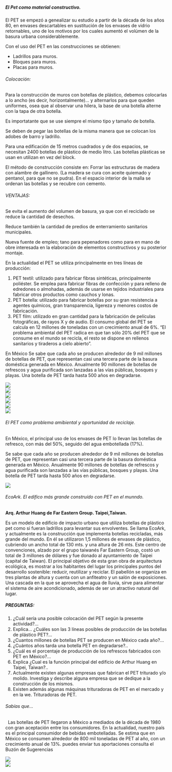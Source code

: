 ##### El Pet como material constructivo.  

El PET se empezó a genealizar su estudio a partir de la década de los años 80, en envases descartables en sustitución de los envases de vidrio retornables, uno de los motivos por los cuales aumentó el volúmen de la basura urbana considerablemente.

Con el uso del PET en las construcciones se obtienen:
- Ladrillos para muros.
- Bloques para muros.
- Placas para muros.

###### Colocación:

Para la construcción de muros con botellas de plástico, debemos colocarlas a lo ancho (es decir, horizontalmente)... y alternarlos para que queden uniformes, osea que al observar una hilera, la base de una botella alterne con la tapa de otra botella.

Es importatante que se use siempre el mismo tipo y tamaño de botella.

Se deben de pegar las botellas de la misma manera que se colocan los adobes de barro y ladrillo.

Para una edificación de 15 metros cuadrados y de dos espacios, se necesitan 2400 botellas de plástico de medio litro.
Las botellas plásticas se usan en utilizan en vez del block.

El método de construcción consiste en:
Forrar las estructuras de madera con alambre de gallinero. (La madera se cura con aceite quiemado y pentanol, para que no se pudra). En el espacio interior de la malla se ordenan las botellas y se recubre con cemento.

###### VENTAJAS:
Se evita el aumento del volumen de basura, ya que con el reciclado se reduce la cantidad de desechos.

Reduce también la cantidad de predios de enterramiento sanitarios municipales.

Nueva fuente de empleo; tano para pepenadores como para en mano de obre interesada en la elaboración de elementos constructivos y su posterior montaje.


En la actualidad el PET se utiliza principalmente en tres líneas de producción:

1. PET textil: utilizado para fabricar fibras sintéticas, principalmente poliéster. Se emplea para fabricar fibras de confección y para relleno de edredones o almohadas, además de usarse en tejidos industriales para fabricar otros productos como cauchos y lonas.
2. PET botella: utilizado para fabricar botellas por su gran resistencia a agentes químicos, gran transparencia, ligereza y menores costos de fabricación.
3. PET film: utilizado en gran cantidad para la fabricación de películas fotográficas, de rayos X y de audio.
El consumo global del PET se calcula en 12 millones de toneladas con un crecimiento anual de 6%. “El problema ambiental del PET radica en que tan sólo 20% del PET que se consume en el mundo se recicla, el resto se dispone en rellenos sanitarios y tiraderos a cielo abierto”.


En México Se sabe que cada año se producen alrededor de 9 mil millones de botellas de PET, que representan casi una tercera parte de la basura doméstica generada en México. Anualmente 90 millones de botellas de refrescos y agua purificada son lanzadas a las vías públicas, bosques y playas.
Una botella de PET tarda hasta 500 años en degradarse.

<div class="mdl-grid">
<div class="mdl-cell mdl-cell--6-col mdl-typography--text-center">
<img src='./content/4/M4.56/PET.11.jpg'>
</div>
<div class="mdl-cell mdl-cell--6-col mdl-typography--text-center">
<img src='./content/4/M4.56/pet.1.jpg'>
</div>
<div class="mdl-cell mdl-cell--6-col mdl-typography--text-center">
<img src='./content/4/M4.56/pet.5.jpg'>
</div>
<div class="mdl-cell mdl-cell--6-col mdl-typography--text-center">
<img src='./content/4/M4.56/pet.4.jpg'>
</div>
<div class="mdl-cell mdl-cell--6-col mdl-typography--text-center">
<img src='./content/4/M4.56/pet.3.jpg'>
</div>
<div class="mdl-cell mdl-cell--6-col mdl-typography--text-center">
<img src='./content/4/M4.56/pet.2.jpg'>
</div>
</div>

###### El PET como problema amibiental y oportunidad de reciclaje. 
En México, el principal uso de los envases de PET lo llevan las botellas de refresco, con más del 50%, seguido del agua embotellada (17%).

Se sabe que cada año se producen alrededor de 9 mil millones de botellas de PET, que representan casi una tercera parte de la basura doméstica generada en México. Anualmente 90 millones de botellas de refrescos y agua purificada son lanzadas a las vías públicas, bosques y playas. Una botella de PET tarda hasta 500 años en degradarse.

<div class="mdl-grid">
<div class="mdl-cell mdl-cell--10-col mdl-cell--1-offset mdl-typography--text-center">
<img src='./content/4/M4.56/Pet.7.jpg'>
</div>
</div>

###### EcoArk. El edifico más grande construído con PET en el munndo.
**Arq. Arthur Huang de Far Eastern Group. Taipei,Taiwan.**

Es un modelo de edificio de impacto urbano que utiliza botellas de plástico pet como si fueran ladrillos para levantar sus envolventes.
Se llama EcoArk, y actualmente es la construcción que implementa botellas recicladas, más grande del mundo. En él se utilizaron 1,5 millones de envases de plástico, cubriendo un ancho total de 130 mts. y una altura de 26 mts.
Este centro de convenciones, alzado por el grupo taiwanés Far Eastern Group, costó un total de 3 millones de dólares y fue donado al ayuntamiento de Taipei (capital de Taiwan).
El principal objetivo de esta gran obra de arquitectura ecológica, es mostrar a los habitantes del lugar los principales puntos del desarrollo sostenible: reducir, reutilizar y reciclar.
El pabellón se organiza en tres plantas de altura y cuenta con un anfiteatro y un salón de exposiciones.
Una cascada en la que se aprovecha el agua de lluvia, sirve para alimentar el sistema de aire acondicionado, además de ser un atractivo natural del lugar.

##### PREGUNTAS:

1. ¿Cuál sería una posible colocación del PET según la presente actividad?...
2. Explica... ¿Cuáles son las 3 líneas posibles de producción de las botellas de plástico PET?...
3. ¿Cuantos millones de botellas PET se producen en México cada año?...
4. ¿Cuántos años tarda una botella PET en degradarse?..
5. ¿Cuál es el porcentaje de producción de los refrescos fabricados con PET en México?...
6. Explica ¿Cual es la función principal del edificio de Arthur Huang en Taipei, Taiwan?..
7. Actualmente existen algunas empresas que fabrican el PET triturado y/o molido. Investiga y describe alguna empresa que se dedique a la construcción de los mismos.
8. Existen además algunas máquinas trituradoras de PET en el mercado y en la we. Trituradoras de PET.
 
###### Sabías que...
 
Las botellas de PET llegaron a México a mediados de la década de 1980 con gran aceptación entre los consumidores.
En la actualidad, nuestro país es el principal consumidor de bebidas embotelladas.
Se estima que en México se consumen alrededor de 800 mil toneladas de PET al año, con un crecimiento anual de 13%.
puedes enviar tus aportaciones consulta el Buzón de Sugerencias

<div class="mdl-grid">
<div class="mdl-cell mdl-cell--6-col mdl-typography--text-center">
<img src='./content/4/M4.56/pet.20.jpg'>
</div>
<div class="mdl-cell mdl-cell--6-col mdl-typography--text-center">
<img src='./content/4/M4.56/fv3.jpg'>
</div>
</div>
